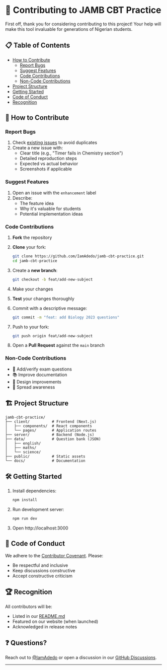 # 🚀 Contributing to JAMB CBT Practice

First off, thank you for considering contributing to this project! Your help will make this tool invaluable for generations of Nigerian students.

## 📋 Table of Contents
- [How to Contribute](#-how-to-contribute)
  - [Report Bugs](#report-bugs)
  - [Suggest Features](#suggest-features)
  - [Code Contributions](#code-contributions)
  - [Non-Code Contributions](#non-code-contributions)
- [Project Structure](#-project-structure)
- [Getting Started](#-getting-started)
- [Code of Conduct](#-code-of-conduct)
- [Recognition](#-recognition)

## 🌟 How to Contribute

### Report Bugs
1. Check [existing issues](https://github.com/IamAdedo/jamb-cbt-practice/issues) to avoid duplicates
2. Create a new issue with:
   - Clear title (e.g., "Timer fails in Chemistry section")
   - Detailed reproduction steps
   - Expected vs actual behavior
   - Screenshots if applicable

### Suggest Features
1. Open an issue with the `enhancement` label
2. Describe:
   - The feature idea
   - Why it's valuable for students
   - Potential implementation ideas

### Code Contributions
1. **Fork** the repository
2. **Clone** your fork:

   ```bash
   git clone https://github.com/IamAdedo/jamb-cbt-practice.git
   cd jamb-cbt-practice
   ```
4. Create a **new branch**:
   ```bash
   git checkout -b feat/add-new-subject
   ```
5. Make your changes
6. **Test** your changes thoroughly
7. Commit with a descriptive message:
   ```bash
   git commit -m "feat: add Biology 2023 questions"
   ```
8. Push to your fork:
   ```bash
   git push origin feat/add-new-subject
   ```
9. Open a **Pull Request** against the `main` branch

### Non-Code Contributions
- 📝 Add/verify exam questions
- 📚 Improve documentation
- 🎨 Design improvements
- 📢 Spread awareness

## 🏗 Project Structure
```
jamb-cbt-practice/
├── client/          # Frontend (Next.js)
│   ├── components/  # React components
│   └── pages/       # Application routes
├── server/          # Backend (Node.js)
├── data/            # Question bank (JSON)
│   ├── english/
│   ├── maths/
│   └── science/
├── public/          # Static assets
└── docs/            # Documentation
```

## 🛠 Getting Started
1. Install dependencies:
   ```bash
   npm install
   ```
2. Run development server:
   ```bash
   npm run dev
   ```
3. Open http://localhost:3000

## 🤝 Code of Conduct
We adhere to the [Contributor Covenant](https://www.contributor-covenant.org/). Please:
- Be respectful and inclusive
- Keep discussions constructive
- Accept constructive criticism

## 🏆 Recognition
All contributors will be:
- Listed in our [README.md](README.md)
- Featured on our website (when launched)
- Acknowledged in release notes

## ❓ Questions?
Reach out to [@IamAdedo](https://github.com/IamAdedo) or open a discussion in our [GitHub Discussions](https://github.com/IamAdedo/jamb-cbt-practice/discussions).

---